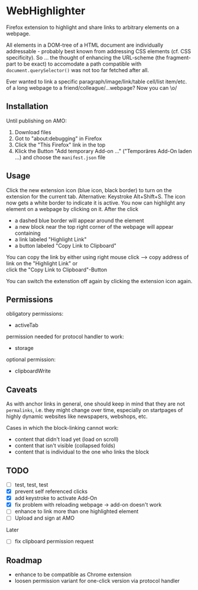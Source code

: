 # WebHighlighter

Firefox extension to highlight and share links to arbitrary elements on a webpage. 
  
All elements in a DOM-tree of a HTML document are individually addressable - probably best known from addressing CSS elements (cf. CSS specificity). So ... the thought of enhancing the URL-scheme (the fragment-part to be exact) to accomodate a path compatible with `document.querySelector()` was not too far fetched after all. 
  
Ever wanted to link a specific paragraph/image/link/table cell/list item/etc. of a long webpage to a friend/colleague/...webpage? Now you can \o/
  
## Installation
Until publishing on AMO: 
1) Download files
2) Got to "about:debugging" in Firefox
3) Click the "This Firefox" link in the top
4) Klick the Button "Add temporary Add-on ..." ("Temporäres Add-On laden ...) and choose the `manifest.json` file

## Usage
Click the new extension icon (blue icon, black border) to turn on the extension for the current tab. Alternative: Keystroke Alt+Shift+S. The icon now gets a white border to indicate it is active. You now can highlight any element on a webpage by clicking on it. After the click
* a dashed blue border will appear around the element
* a new block near the top right corner of the webpage will appear containing
* a link labeled "Highlight Link"
* a button labeled "Copy Link to Clipboard" 
  
You can copy the link by either using right mouse click --> copy address of link on the "Highlight Link" or  
click the "Copy Link to Clipboard"-Button  
  
You can switch the extenstion off again by clicking the extension icon again.  
  
## Permissions
obligatory permissions:  
* activeTab
  
permission needed for protocol handler to work:  
* storage
  
optional permission:  
* clipboardWrite
  
## Caveats
As with anchor links in general, one should keep in mind that they are not `permalinks`, i.e. they might change over time, especially on startpages of highly dynamic websites like newspapers, webshops, etc.

Cases in which the block-linking cannot work:
- content that didn't load yet (load on scroll)
- content that isn't visible (collapsed folds)
- content that is individual to the one who links the block
 
  
## TODO

- [ ] test, test, test
- [x] prevent self referenced clicks 
- [x] add keystroke to activate Add-On
- [x] fix problem with reloading webpage -> add-on doesn't work
- [ ] enhance to link more than one highlighted element
- [ ] Upload and sign at AMO

Later
- [ ] fix clipboard permission request


## Roadmap

* enhance to be compatible as Chrome extension
* loosen permission variant for one-click version via protocol handler

